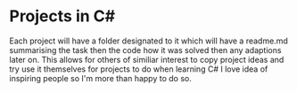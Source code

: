 # Projects in C#

Each project will have a folder designated to it which will have a readme.md summarising the task then the code how it was solved then any adaptions later on. This allows for others of similiar interest to copy project ideas and try use it themselves for projects to do when learning C# I love idea of inspiring people so I'm more than happy to do so.
